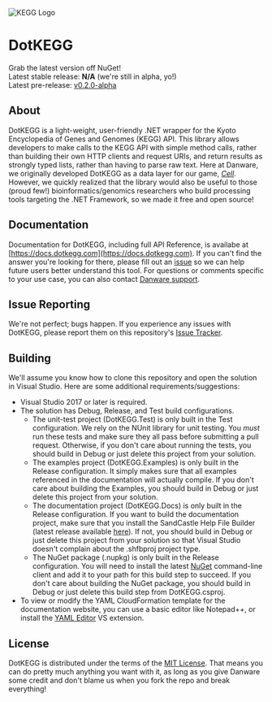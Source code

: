 ![KEGG Logo](https://kegg.wustl.edu/images/KEGG_database_logo.gif)

# DotKEGG

Grab the latest version off NuGet!  
Latest stable release: **N/A** (we're still in alpha, yo!)<br/>
Latest pre-release: [v0.2.0-alpha](https://www.nuget.org/packages/DotKEGG/)

## About
DotKEGG is a light-weight, user-friendly .NET wrapper for the Kyoto Encyclopedia of Genes and Genomes (KEGG) API.  This library 
allows developers to make calls to the KEGG API with simple method calls, rather than building their own HTTP clients and request URIs, 
and return results as strongly typed lists, rather than having to parse raw text.  Here at Danware, we originally developed DotKEGG as a data layer for our game, [_Cell_](http://www.danwarecreations.com/products/cell/).  However, we quickly realized that the library would also be useful to those (proud few!) bioinformatics/genomics researchers who build processing tools targeting the .NET Framework, so we made it free and open source!

## Documentation
Documentation for DotKEGG, including full API Reference, is availabe at [https://docs.dotkegg.com](https://docs.dotkegg.com).  If you can't find the answer you're looking for there, please fill out an [issue](https://github.com/DanwareCreations/DotKEGG/issues/new?title=Write%20Better%20Docs!!!%20%20(Please%20give%20us%20a%20more%20informative%20title%20than%20that...)&body=%0DTODO%20(optional)%3A%20Describe%20a%20specific%20example%20or%20explanation%20that%20you%20would%20like%20to%20see%20added%20to%20our%20documentation.) so we can help future users better understand this tool.  For questions or comments specific to your use case, you can also contact [Danware support](mailto:support@danwarecreations.com?Subject=DotKEGG%20Support%20Needed&body=TODO:%20Tell%20us%20what%20you%20need%20help%20with!%0D%0DYour%20e-mail%20address%20will%20not%20be%20disclosed%20to%20any%20other%20parties,%20and%20will%20be%20disposed%20of%20after%20your%20query%20has%20been%20resolved.%20%20While%20working%20to%20resolve%20your%20query,%20we%20may%20contact%20you%20at%20this%20e-mail%20to%20get%20further%20details%20or%20clarification.).

## Issue Reporting
We're not perfect; bugs happen.  If you experience any issues with DotKEGG, please report them on this repository's [Issue Tracker](https://github.com/DanwareCreations/DotKEGG/issues).

## Building
We'll assume you know how to clone this repository and open the solution in Visual Studio.  Here are some additional requirements/suggestions:
- Visual Studio 2017 or later is required.
- The solution has Debug, Release, and Test build configurations.
  - The unit-test project (DotKEGG.Test) is only built in the Test configuration.  We rely on the NUnit library for unit testing.  You _must_ run these tests and make sure they all pass before submitting a pull request.  Otherwise, if you don't care about running the tests, you should build in Debug or just delete this project from your solution.
  - The examples project (DotKEGG.Examples) is only built in the Release configuration.  It simply makes sure that all examples referenced in the documentation will actually compile.  If you don't care about building the Examples, you should build in Debug or just delete this project from your solution.
  - The documentation project (DotKEGG.Docs) is only built in the Release configuration.  If you want to build the documentation project, make sure that you install the SandCastle Help File Builder (latest release available [here](https://github.com/EWSoftware/SHFB/releases)).  If not, you should build in Debug or just delete this project from your solution so that Visual Studio doesn't complain about the .shfbproj project type.
  - The NuGet package (.nupkg) is only built in the Release configuration.  You will need to install the latest [NuGet](https://dist.nuget.org/index.html) command-line client and add it to your path for this build step to succeed.  If you don't care about building the NuGet package, you should build in Debug or just delete this build step from DotKEGG.csproj.
- To view or modify the YAML CloudFormation template for the documentation website, you can use a basic editor like Notepad++, or install the [YAML Editor](https://marketplace.visualstudio.com/items?itemName=aaubry.YAMLEditor) VS extension.

## License
DotKEGG is distributed under the terms of the [MIT License](https://opensource.org/licenses/MIT).  That means you can do pretty much anything you want with it, as long as you give Danware some credit and don't blame us when you fork the repo and break everything!
